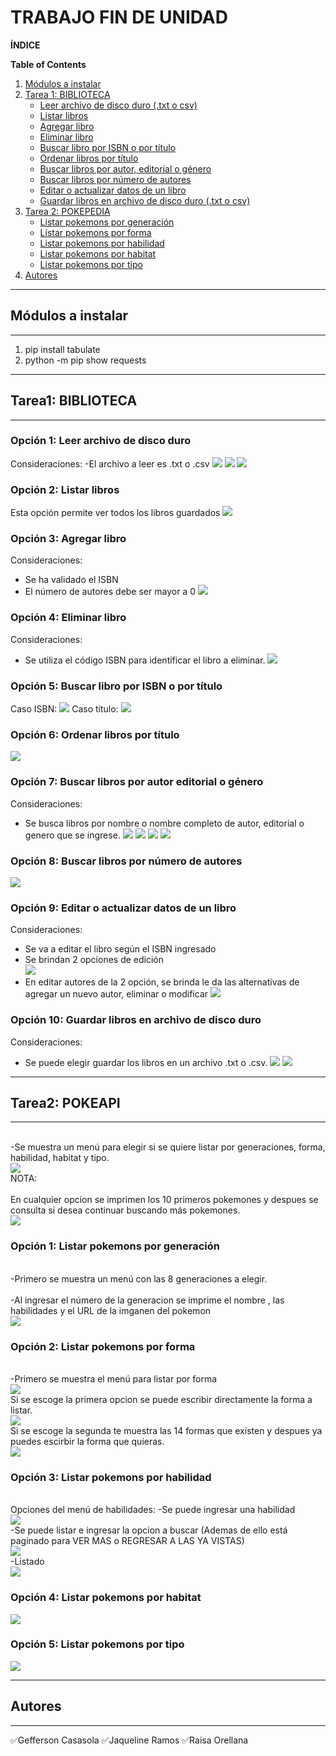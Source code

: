 # TRABAJO FIN DE UNIDAD

**ÍNDICE**

**Table of Contents**

1. [Módulos a instalar](#módulos-a-instalar)  
2. [Tarea 1: BIBLIOTECA](#tarea1-biblioteca)  
    - [Leer archivo de disco duro (.txt o csv)](#opción-1-leer-archivo-de-disco-duro)  
    - [Listar libros](#opción-2-listar-libros)  
    - [Agregar libro](#opción-3-agregar-libro)  
    - [Eliminar libro](#opción-4-eliminar-libro)  
    - [Buscar libro por ISBN o por título](#opción-5-buscar-libro-por-isbn-o-por-título)  
    - [Ordenar libros por título](#opción-6-ordenar-libros-por-título)
    - [Buscar libros por autor, editorial o género](#opción-7-buscar-libros-por-autor-editorial-o-género)
    - [Buscar libros por número de autores](#opción-8-buscar-libros-por-número-de-autores)
    - [Editar o actualizar datos de un libro](#opción-9-editar-o-actualizar-datos-de-un-libro)
    - [Guardar libros en archivo de disco duro (.txt o csv)](#opción-10-guardar-libros-en-archivo-de-disco-duro)
3. [Tarea 2: POKEPEDIA](#tarea2-biblioteca)  
    - [Listar pokemons por generación](#opción-1-listar-pokemons-por-generación)    
    - [Listar pokemons por forma](#opción-2-listar-pokemons-por-forma)    
    - [Listar pokemons por habilidad](#opción-3-listar-pokemons-por-habilidad)    
    - [Listar pokemons por habitat](#opción-4-listar-pokemons-por-habitat)       
    - [Listar pokemons por tipo](#opción-5-listar-pokemons-por-tipo) 
4. [Autores](#autores)
***
## Módulos a instalar
***
1. pip install tabulate
2. python -m pip show requests  
***
## Tarea1: BIBLIOTECA
***
### Opción 1: Leer archivo de disco duro
Consideraciones:
-El archivo a leer es .txt o .csv
![](./Assets/1.1.Leer-archivo-txt-de-disco-duro.png)
![](./Assets/1.1.Leer-archivo-csv-de-disco-duro.png)
![](./Assets/)
### Opción 2: Listar libros
Esta opción permite ver todos los libros guardados
![](./Assets/1.2.Listar-libros.png)
### Opción 3: Agregar libro
Consideraciones: 
- Se ha validado el ISBN
- El número de autores debe ser mayor a 0
![](./Assets/1.3.Agregar-Libro.png)
### Opción 4: Eliminar libro
Consideraciones: 
- Se utiliza el código ISBN para identificar el libro a eliminar.
![](./Assets/1.4.Eliminar-libro.png)
### Opción 5: Buscar libro por ISBN o por título
Caso ISBN:
![](./Assets/1.5.Buscar-libro-por-isbn.png)
Caso título:
![](./Assets/1.5.Buscar-libro-por-titulo.png)
### Opción 6: Ordenar libros por título
![](./Assets/1.6.OrdenarLibrosPorTitulo.png)
### Opción 7: Buscar libros por autor editorial o género
Consideraciones: 
- Se busca libros por nombre o nombre completo de autor, editorial o genero que se ingrese.
![](./Assets/1.7.Buscar-libro-por-autor-2.png)
![](./Assets/1.7.Buscar-libro-por-autor.png)
![](./Assets/1.7.Buscar-libro-por-editorial.png)
![](./Assets/1.7.Buscar-libro-por-genero.png)

### Opción 8: Buscar libros por número de autores
![](./Assets/1.5.Buscar-libro-por-titulo.png)
### Opción 9: Editar o actualizar datos de un libro
Consideraciones: 
- Se va a editar el libro según el ISBN ingresado
- Se brindan 2 opciones de edición <br>
![](./Assets/1.9.EditarLibro1.png)
- En editar autores de la 2 opción, se brinda le da las alternativas de agregar un nuevo autor, eliminar o modificar
![](./Assets/1.9.EditarLibro2.png)
### Opción 10: Guardar libros en archivo de disco duro
Consideraciones: 
- Se puede elegir guardar los libros en un archivo .txt o .csv.
![](./Assets/1.10.Guardar-libros-en-disco-duro-en-csv.png)
![](./Assets/1.10.Guardar-libros-en-disco-duro-en-txt.png)
***
## Tarea2: POKEAPI
***
<br>-Se muestra un menú para elegir si se quiere listar por generaciones, forma, habilidad, habitat y tipo.<br>
![](./Assets/Menu-pokepedia.png)
<br>NOTA:<br>
<br>En cualquier opcion se imprimen los 10 primeros pokemones y despues se consulta si desea continuar buscando más pokemones.<br>
![](./Assets/Listado-por-generacion.png)

### Opción 1: Listar pokemons por generación
<br>-Primero se muestra un menú con las 8 generaciones a elegir.<br>
<br>
-Al ingresar el número de la generacion se imprime el nombre , las habilidades y el URL de la imganen del pokemon<br>
![](./Assets/Listado-por-generacion-2.png)

### Opción 2: Listar pokemons por forma
<br>-Primero se muestra el menú para listar por forma<br>
![](./Assets/2.2.-listado-por-forma.png)
<br>Si se escoge la primera opcion se puede escribir directamente la forma a listar.<br>
![](./Assets/2.2.-listado-por-forma-opcion-1.png)
<br>Si se escoge la segunda te muestra las 14 formas que existen y despues ya puedes escirbir la forma que quieras.<br>
![](./Assets/2.2.-listado-por-forma-opcion-2.png)
### Opción 3: Listar pokemons por habilidad
<br> Opciones del menú de habilidades:
-Se puede ingresar una habilidad <br>
![](./Assets/2.3.ListadoHabilidades2.png)
<br>
-Se puede listar e ingresar la opcion a buscar (Ademas de ello está paginado para VER MAS o REGRESAR A LAS YA VISTAS) <br>
![](./Assets/2.3.ListadoHabilidades4..png)
<br>
-Listado <br>
![](./Assets/2.3.ListadoHabilidades3.png)
### Opción 4: Listar pokemons por habitat
![](./Assets/2.4.Listado-por-habitat.png)
### Opción 5: Listar pokemons por tipo
![](./Assets/2.5.Listado-por-tipo.png)

***
## Autores
***

✅Gefferson Casasola
✅Jaqueline Ramos
✅Raisa Orellana

